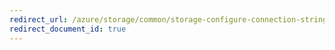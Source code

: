 ```yaml
---
redirect_url: /azure/storage/common/storage-configure-connection-string
redirect_document_id: true
---
```

